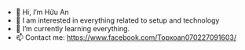 - 👋 Hi, I’m Hữu An 
- 👀 I am interested in everything related to setup and technology
- 🌱 I’m currently learning everything.
- 📫 Contact me: https://www.facebook.com/Topxoan070227091603/

<!---
annguyenhuu0702/annguyenhuu0702 is a ✨ special ✨ repository because its `README.md` (this file) appears on your GitHub profile.
You can click the Preview link to take a look at your changes.
--->
